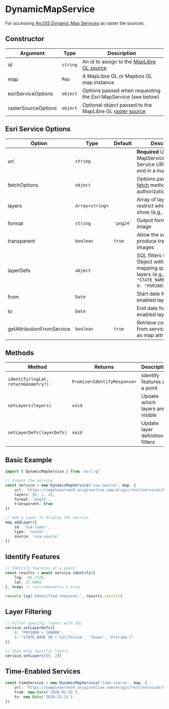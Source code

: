 # DynamicMapService

For accessing [ArcGIS Dynamic Map Services](https://developers.arcgis.com/rest/services-reference/map-service.htm) as raster tile sources.

## Constructor

| Argument | Type | Description |
|----------|------|-------------|
| id | `string` | An id to assign to the [MapLibre GL source](https://maplibre.org/maplibre-gl-js-docs/api/map/#map#addsource) |
| map | `Map` | A MapLibre GL or Mapbox GL map instance |
| esriServiceOptions | `object` | Options passed when requesting the Esri MapService (see below) |
| rasterSourceOptions | `object` | Optional object passed to the MapLibre GL [raster source](https://maplibre.org/maplibre-style-spec/sources/#raster) |

## Esri Service Options

| Option | Type | Default | Description |
|--------|------|---------|-------------|
| url | `string` | | **Required** URL of the MapService (Note: Map Service URLs do not end in a number) |
| fetchOptions | `object` | | Options passed to the [fetch](https://developer.mozilla.org/en-US/docs/Web/API/fetch) method for authorization headers |
| layers | `Array<string>` | | Array of layer IDs to restrict which layers to show (e.g., `[1, 2, 3]`) |
| format | `string` | `'png24'` | Output format of the image |
| transparent | `boolean` | `true` | Allow the server to produce transparent images |
| layerDefs | `object` | | SQL filters for features. Object with keys mapping queries to layers (e.g., `{ 3: "STATE_NAME='Kansas'", 9: "POP2007>25000" }`) |
| from | `Date` | | Start date for time-enabled layers |
| to | `Date` | | End date for time-enabled layers |
| getAttributionFromService | `boolean` | `true` | Retrieve copyrightText from service and add as map attribution |

## Methods

| Method | Returns | Description |
|--------|---------|-------------|
| `identify(lngLat, returnGeometry?)` | `Promise<IdentifyResponse>` | Identify features at a point |
| `setLayers(layers)` | `void` | Update which layers are visible |
| `setLayerDefs(layerDefs)` | `void` | Update layer definition filters |

## Basic Example

```typescript
import { DynamicMapService } from 'esri-gl'

// Create the service
const service = new DynamicMapService('usa-source', map, {
    url: 'https://sampleserver6.arcgisonline.com/arcgis/rest/services/USA/MapServer',
    layers: [0, 1, 2],
    format: 'png32',
    transparent: true
})

// Add a layer to display the service
map.addLayer({
    id: 'usa-layer',
    type: 'raster', 
    source: 'usa-source'
})
```

## Identify Features

```typescript
// Identify features at a point
const results = await service.identify({
    lng: -95.7129,
    lat: 37.0902  
}, true) // returnGeometry = true

console.log('Identified features:', results.results)
```

## Layer Filtering

```typescript
// Filter specific layers with SQL
service.setLayerDefs({
    0: "POP2000 > 100000",
    1: "STATE_NAME IN ('California', 'Texas', 'Florida')"
})

// Show only specific layers
service.setLayers([0, 2])
```

## Time-Enabled Services

```typescript
const timeService = new DynamicMapService('time-source', map, {
    url: 'https://sampleserver6.arcgisonline.com/arcgis/rest/services/SampleWorldCities/MapServer',
    from: new Date('2020-01-01'),
    to: new Date('2020-12-31')
})
```